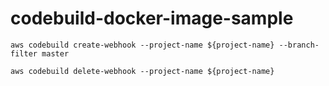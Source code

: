 # codebuild-docker-image-sample
```
aws codebuild create-webhook --project-name ${project-name} --branch-filter master
```
```
aws codebuild delete-webhook --project-name ${project-name}
```
